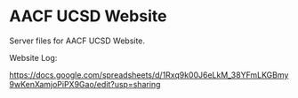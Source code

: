 # AACF UCSD Website

Server files for AACF UCSD Website.

Website Log:

https://docs.google.com/spreadsheets/d/1Rxq9k00J6eLkM_38YFmLKGBmy9wKenXamjoPiPX9Gao/edit?usp=sharing